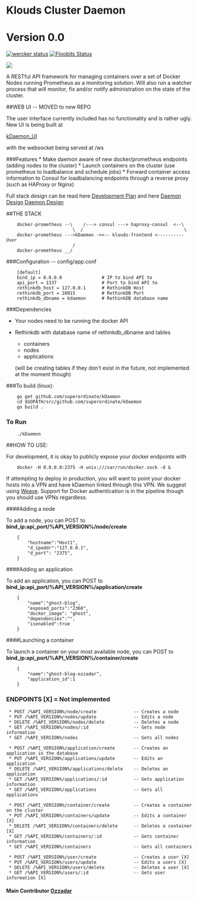 # Klouds Cluster Daemon
# Version 0.0 
[![wercker status](https://app.wercker.com/status/7a1a06d652cb003d898554754a8c3c3d/s/master "wercker status")](https://app.wercker.com/project/bykey/7a1a06d652cb003d898554754a8c3c3d)
[![Floobits Status](https://floobits.com/ozzadar/Pauls_Dojo.svg)](https://floobits.com/ozzadar/Pauls_Dojo/redirect)


<img src="http://www.ozzadar.com/klouds.png" align="center"/>


A RESTful API framework for managing containers over a set of Docker Nodes running Prometheus as a monitoring solution.
Will also run a watcher process that will monitor, fix and/or notify administration on the state of the cluster.


##WEB UI -- MOVED to new REPO

The user interface currently included has no functionality and is rather ugly. New UI is being built at

[kDaemon_UI][kDaemon_UI]

with the websocket being served at /ws

###Features
	* Make daemon aware of new docker/prometheus endpoints (adding nodes to the cluster)
	* Launch containers on the cluster (use prometheus to loadbalance and schedule jobs)
	* Forward container access information to Consul for loadbalancing endpoints through a reverse proxy (such as HAProxy or Nginx)


Full stack design can be read here 
	 [Development Plan][Development Plan] and here
	 [Daemon Design] [Daemon Design]


##THE STACK

```
	docker-prometheus --\    /---> consul ---> haproxy-consul  <--\
				   		 \	/									   \
	docker-prometheus --->kDaemon -><-- klouds-frontend <----------User
				   		 /					 
	docker-prometheus __/	 

```

###Configuration -- config/app.conf


```
	[default]
	bind_ip = 0.0.0.0   			# IP to bind API to
	api_port = 1337				    # Port to bind API to
	rethinkdb_host = 127.0.0.1		# RethinkDB Host
	rethinkdb_port = 28015			# RethinkDB Port
	rethinkdb_dbname = kdaemon      # RethinkDB database name

```

###Dependencies

+ Your nodes need to be running the docker API
+ Rethinkdb with database name of rethinkdb_dbname and tables
	- containers
	- nodes
	- applications

	(will be creating tables if they don't exist in the future, not implemented at the moment though)


###To build (linux):


```
	go get github.com/superordinate/kDaemon
	cd $GOPATH/src/github.com/superordinate/kDaemon
	go build .

```
### To Run

``` 
	./kDaemon

```

##HOW TO USE:

For development, it is okay to publicly expose your docker endpoints with
```
	docker -H 0.0.0.0:2375 -H unix:///var/run/docker.sock -d &
```

If attempting to deploy in production, you will want to point your docker hosts into a VPN and have kDaemon linked through this VPN. We suggest using [Weave][Weave]. Support for Docker authentication is in the pipeline though you should use VPNs regardless.

####Adding a node

To add a node, you can POST to **bind_ip:api_port/%API_VERSION%/node/create**
```
    {
        "hostname":"Host1",
        "d_ipaddr":"127.0.0.1",
        "d_port": "2375",
    }
```

####Adding an application

To add an application, you can POST to **bind_ip:api_port/%API_VERSION%/application/create**
```
    {
        "name":"ghost-blog",
        "exposed_ports":"2368",
        "docker_image": "ghost",
        "dependencies":"",
        "isenabled":true
    }
```

####Launching a container

To launch a container on your most available node, you can POST to **bind_ip:api_port/%API_VERSION%/container/create**
```
    {
        "name":"ghost-blog-ozzadar",
        "application_id":1
    }
```

### ENDPOINTS [X] = Not implemented
```
 * POST /%API_VERSION%/node/create  			-- Creates a node
 * PUT /%API_VERSION%/nodes/update 			 	-- Edits a node
 * DELETE /%API_VERSION%/nodes/delete  			-- Deletes a node
 * GET /%API_VERSION%/nodes/:id  				-- Gets node information
 * GET /%API_VERSION%/nodes  					-- Gets all nodes
 
 * POST /%API_VERSION%/application/create  		-- Creates an application in the database
 * PUT /%API_VERSION%/applications/update  		-- Edits an application
 * DELETE /%API_VERSION%/applications/delete  	-- Deletes an application
 * GET /%API_VERSION%/applications/:id  		-- Gets application information
 * GET /%API_VERSION%/applications  			-- Gets all applications

 * POST /%API_VERSION%/container/create  		-- Creates a container on the cluster
 * PUT /%API_VERSION%/containers/update  		-- Edits a container [X]
 * DELETE /%API_VERSION%/containers/delete  	-- Deletes a container [X]
 * GET /%API_VERSION%/containers/:id  			-- Gets container information
 * GET /%API_VERSION%/containers  				-- Gets all containers

 * POST /%API_VERSION%/user/create  			-- Creates a user [X]
 * PUT /%API_VERSION%/users/update  			-- Edits a users [X]
 * DELETE /%API_VERSION%/users/delete  			-- Deletes a user [X]
 * GET /%API_VERSION%/users/:id  				-- Gets user information [X]
 ```

#### Main Contributor [Ozzadar](https://github.com/Ozzadar)
[Development Plan]: https://docs.google.com/document/d/1A4-0g1E52wdW9L-hoeAZzay5Uotv1GcBPtXLU1msw2w/edit?usp=sharing
[Daemon Design]: https://docs.google.com/document/d/1EkI7uQzdt1xMwb1etcweYQFCLthK_l9aHZvHOunshzs/edit?usp=sharing
[Weave]: http://www.weave.works/
[kDaemon_UI]:http://github.com/superordinate/kDaemon_ui
